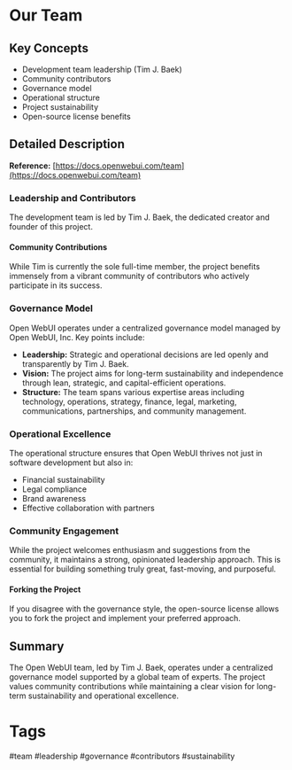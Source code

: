 # Our Team

## Key Concepts
- Development team leadership (Tim J. Baek)
- Community contributors
- Governance model
- Operational structure
- Project sustainability
- Open-source license benefits

## Detailed Description

**Reference:** [https://docs.openwebui.com/team](https://docs.openwebui.com/team)

### Leadership and Contributors
The development team is led by Tim J. Baek, the dedicated creator and founder of this project.

#### Community Contributions
While Tim is currently the sole full-time member, the project benefits immensely from a vibrant community of contributors who actively participate in its success.

### Governance Model

Open WebUI operates under a centralized governance model managed by Open WebUI, Inc. Key points include:

- **Leadership:** Strategic and operational decisions are led openly and transparently by Tim J. Baek.
- **Vision:** The project aims for long-term sustainability and independence through lean, strategic, and capital-efficient operations.
- **Structure:** The team spans various expertise areas including technology, operations, strategy, finance, legal, marketing, communications, partnerships, and community management.

### Operational Excellence
The operational structure ensures that Open WebUI thrives not just in software development but also in:

- Financial sustainability
- Legal compliance
- Brand awareness
- Effective collaboration with partners

### Community Engagement
While the project welcomes enthusiasm and suggestions from the community, it maintains a strong, opinionated leadership approach. This is essential for building something truly great, fast-moving, and purposeful.

#### Forking the Project
If you disagree with the governance style, the open-source license allows you to fork the project and implement your preferred approach.

## Summary

The Open WebUI team, led by Tim J. Baek, operates under a centralized governance model supported by a global team of experts. The project values community contributions while maintaining a clear vision for long-term sustainability and operational excellence.

# Tags
#team #leadership #governance #contributors #sustainability